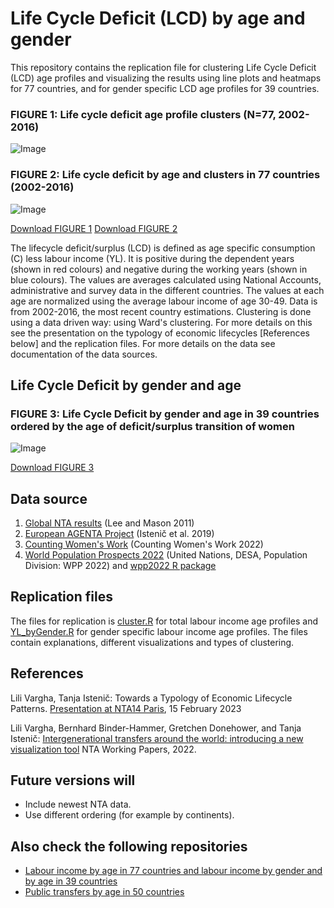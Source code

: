 # Life Cycle Deficit (LCD) by age and gender

This repository contains the replication file for clustering Life Cycle Deficit (LCD) age profiles and visualizing the results using line plots and heatmaps for 77 countries, and for gender specific LCD age profiles for 39 countries.

### FIGURE 1: Life cycle deficit age profile clusters (N=77, 2002-2016)
![Image](https://user-images.githubusercontent.com/68189671/218335143-b0374c7c-f5ca-4f89-b024-d082f8c43f54.jpg)
### FIGURE 2: Life cycle deficit by age and clusters in 77 countries (2002-2016)
![Image](https://user-images.githubusercontent.com/68189671/218335529-b7b89352-2352-4b30-a787-9a2b78f4f5c4.jpg)

[Download FIGURE 1](https://github.com/LiliVargha/Public-Transfers_TG/blob/main/ClusterTG.jpg)
[Download FIGURE 2](https://github.com/LiliVargha/Public-Transfers_TG/blob/main/ClusterTGtiles.jpg)

The lifecycle deficit/surplus (LCD) is defined as age specific consumption (C) less labour income (YL). It is positive during the dependent years (shown in red colours) and negative during the working years (shown in blue colours). The values are averages calculated using  National Accounts, administrative and survey data in the different countries. The values at each age are normalized using the average labour income of age 30-49. Data is from 2002-2016, the most recent country estimations. Clustering is done using a data driven way: using Ward's clustering. For more details on this see the presentation on the typology of economic lifecycles [References below] and the replication files. For more details on the data see documentation of the data sources.

## Life Cycle Deficit by gender and age

### FIGURE 3: Life Cycle Deficit by gender and age in 39 countries ordered by the age of deficit/surplus transition of women

![Image](https://user-images.githubusercontent.com/68189671/218336215-a4aaf882-9e26-412e-b849-ff477f3f9505.jpg)

[Download FIGURE 3](https://github.com/LiliVargha/Public-Transfers_TG/blob/main/VizTG.jpg)

## Data source
1. [Global NTA results](https://www.ntaccounts.org/web/nta/show/Browse%20database) (Lee and Mason 2011)
2. [European AGENTA Project](http://dataexplorer.wittgensteincentre.org/nta/) (Istenič et al. 2019)
3. [Counting Women's Work](https://www.countingwomenswork.org/data) (Counting Women's Work 2022)
4. [World Population Prospects 2022](https://population.un.org/wpp/) (United Nations, DESA, Population Division: WPP 2022) and [wpp2022 R package](https://github.com/PPgp/wpp2022)

## Replication files
The files for replication is [cluster.R](https://github.com/LiliVargha/Labour-Income_YL/blob/main/cluster.R) for total labour income age profiles and [YL_byGender.R](https://github.com/LiliVargha/Labour-Income_YL/blob/main/YL_byGender.R) for gender specific labour income age profiles. The files contain explanations, different visualizations and types of clustering.

## References
Lili Vargha, Tanja Istenič: Towards a Typology of Economic Lifecycle Patterns. [Presentation at NTA14 Paris](https://ntaccounts.org/web/nta/show/Documents/Meetings/NTA14%20Abstracts), 15 February 2023

Lili Vargha, Bernhard Binder-Hammer, Gretchen Donehower, and Tanja Istenič: [Intergenerational transfers around the world: introducing a new visualization tool](https://www.ntaccounts.org/web/nta/show/Working%20Papers) NTA Working Papers, 2022. 

## Future versions will
- Include newest NTA data.
- Use different ordering (for example by continents).

## Also check the following repositories
- [Labour income by age in 77 countries and labour income by gender and by age in 39 countries](https://github.com/LiliVargha/Labour-Income_YL)
- [Public transfers by age in 50 countries](https://github.com/LiliVargha/Public-Transfers_TG)
